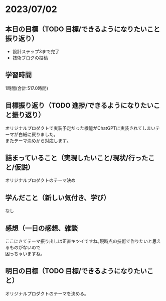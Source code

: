 # 2023/07/02
## 本日の目標（TODO 目標/できるようになりたいこと振り返り）
- 設計ステップ3まで完了
- 技術ブログの投稿
## 学習時間
1時間(合計:517.0時間)
## 目標振り返り（TODO 進捗/できるようになりたいこと振り返り）
オリジナルプロダクトで実装予定だった機能がChatGPTに実装されてしまいテーマが白紙に戻りました｡  
またテーマ決めから対応します｡
## 詰まっていること（実現したいこと/現状/行ったこと/仮説）
オリジナルプロダクトのテーマ決め
## 学んだこと（新しい気付き、学び）
なし
## 感想（一日の感想、雑談
ここにきてテーマ振り出しは正直キツイですね｡現時点の技術で作りたいと思えるものがないので  
困っちゃいますね｡
## 明日の目標（TODO 目標/できるようになりたいこと）
オリジナルプロダクトのテーマを決める｡